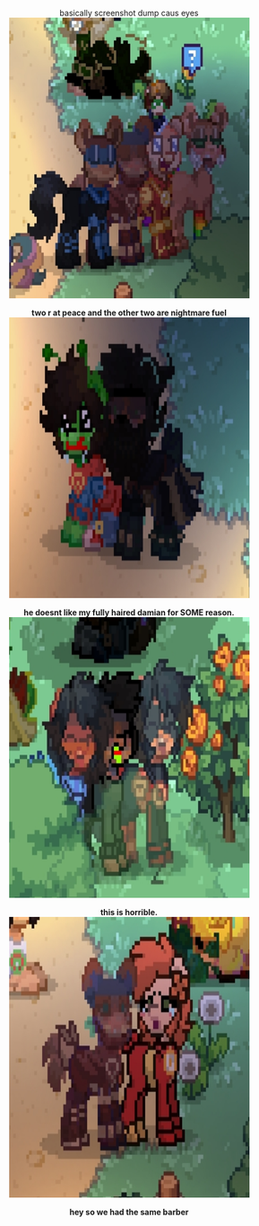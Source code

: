 <p align=center </p>
basically screenshot dump caus eyes
  <b> </b>
<b> </br>
<img width="429" height="500" alt="baldies" src="Screenshot_2025-08-22-21-08-11-57_6b389ff4d97f38efc4be9d8728ed2f56.jpg" />
<p align=center </p>
two r at peace and the other two are nightmare fuel
<b> </b>
<b> </br>
<img width="429" height="500" alt="terrorizing andrej" src="Screenshot_2025-08-25-16-18-29-14_6b389ff4d97f38efc4be9d8728ed2f56.jpg" />
  <p align=center </p>
he doesnt like my fully haired damian for SOME reason.
<b> </b>
<b> </br>
<img width="429" height="500" alt="tongue out with andrej n tyler" src="Screenshot_2025-09-02-19-31-38-76_6b389ff4d97f38efc4be9d8728ed2f56.jpg" />
  <p align=center </p>
this is horrible.
<b> </b>
<b> </br>
<img width="429" height="500" alt="barber haircut featuring tyler" src="Screenshot_2025-09-05-15-47-33-43_6b389ff4d97f38efc4be9d8728ed2f56.jpg" />
<p align=center </p>
hey so we had the same barber
